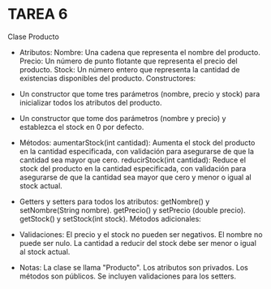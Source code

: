 # TAREA 6

Clase Producto

- Atributos:
Nombre: Una cadena que representa el nombre del producto.
Precio: Un número de punto flotante que representa el precio del producto.
Stock: Un número entero que representa la cantidad de existencias disponibles del producto.
Constructores:

- Un constructor que tome tres parámetros (nombre, precio y stock) para inicializar todos los atributos del producto.
- Un constructor que tome dos parámetros (nombre y precio) y establezca el stock en 0 por defecto.

- Métodos:
aumentarStock(int cantidad): Aumenta el stock del producto en la cantidad especificada, con validación para asegurarse de que la cantidad sea mayor que cero.
reducirStock(int cantidad): Reduce el stock del producto en la cantidad especificada, con validación para asegurarse de que la cantidad sea mayor que cero y menor o igual al stock actual.

- Getters y setters para todos los atributos:
getNombre() y setNombre(String nombre).
getPrecio() y setPrecio (double precio).
getStock() y setStock(int stock).
Métodos adicionales:

- Validaciones:
El precio y el stock no pueden ser negativos.
El nombre no puede ser nulo.
La cantidad a reducir del stock debe ser menor o igual al stock actual.

- Notas:
La clase se llama "Producto".
Los atributos son privados.
Los métodos son públicos.
Se incluyen validaciones para los setters.
